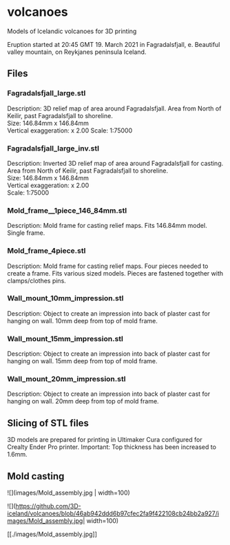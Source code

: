 # volcanoes

Models of Icelandic volcanoes for 3D printing

Eruption started at 20:45 GMT 19. March 2021 in Fagradalsfjall, e. Beautiful valley mountain, on Reykjanes peninsula Iceland.

## Files

### Fagradalsfjall_large.stl
Description: 3D relief map of area around Fagradalsfjall. Area from North of Keilir, past Fagradalsfjall to shoreline.  
Size: 146.84mm x 146.84mm  
Vertical exaggeration: x 2.00 
Scale: 1:75000  

### Fagradalsfjall_large_inv.stl
Description: Inverted 3D relief map of area around Fagradalsfjall for casting. Area from North of Keilir, past Fagradalsfjall to shoreline.  
Size: 146.84mm x 146.84mm  
Vertical exaggeration: x 2.00  
Scale: 1:75000

### Mold_frame__1piece_146_84mm.stl
Description: Mold frame for casting relief maps. Fits 146.84mm model. Single frame.

### Mold_frame_4piece.stl
Description: Mold frame for casting relief maps. Four pieces needed to create a frame.  Fits various sized models. Pieces are fastened together with clamps/clothes pins.

### Wall_mount_10mm_impression.stl
Description: Object to create an impression into back of plaster cast for hanging on wall. 10mm deep from top of mold frame. 

### Wall_mount_15mm_impression.stl
Description: Object to create an impression into back of plaster cast for hanging on wall. 15mm deep from top of mold frame. 

### Wall_mount_20mm_impression.stl
Description: Object to create an impression into back of plaster cast for hanging on wall. 20mm deep from top of mold frame. 


## Slicing of STL files
3D models are prepared for printing in Ultimaker Cura configured for Crealty Ender Pro printer.  Important: Top thickness has been increased to 1.6mm.

## Mold casting

![](images/Mold_assembly.jpg | width=100)

![](https://github.com/3D-iceland/volcanoes/blob/46ab942ddd6b97cfec2fa9f422108cb24bb2a927/images/Mold_assembly.jpg| width=100)

[[./images/Mold_assembly.jpg]]




